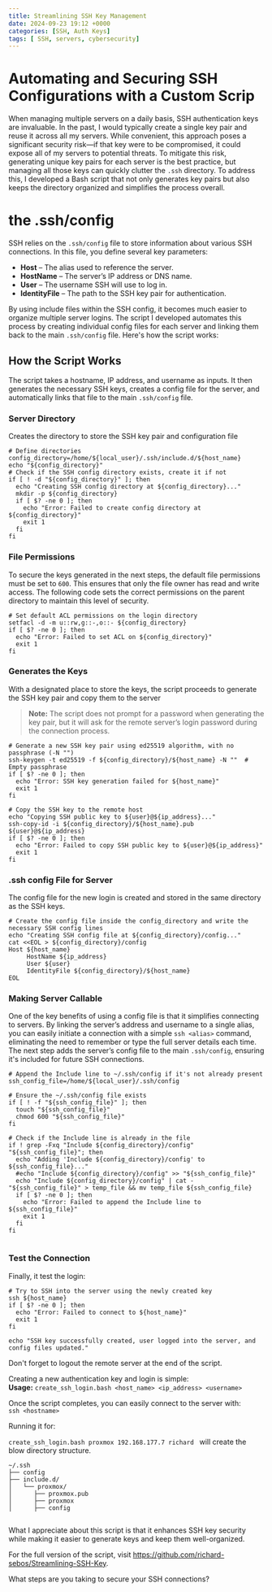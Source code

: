 ```yaml
---
title: Streamlining SSH Key Management
date: 2024-09-23 19:12 +0000
categories: [SSH, Auth Keys]
tags: [ SSH, servers, cybersecurity]
---
```


# Automating and Securing SSH Configurations with a Custom Scrip 

When managing multiple servers on a daily basis, SSH authentication keys are invaluable. In the past, I would typically create a single key pair and reuse it across all my servers. While convenient, this approach poses a significant security risk—if that key were to be compromised, it could expose all of my servers to potential threats. To mitigate this risk, generating unique key pairs for each server is the best practice, but managing all those keys can quickly clutter the `.ssh` directory. To address this, I developed a Bash script that not only generates key pairs but also keeps the directory organized and simplifies the process overall.

# the .ssh/config
SSH relies on the `.ssh/config` file to store information about various SSH connections. In this file, you define several key parameters:  
- **Host** – The alias used to reference the server.  
- **HostName** – The server’s IP address or DNS name.  
- **User** – The username SSH will use to log in.  
- **IdentityFile** – The path to the SSH key pair for authentication.

By using include files within the SSH config, it becomes much easier to organize multiple server logins. The script I developed automates this process by creating individual config files for each server and linking them back to the main `.ssh/config` file. Here's how the script works:

## How the Script Works
The script takes a hostname, IP address, and username as inputs. It then generates the necessary SSH keys, creates a config file for the server, and automatically links that file to the main `.ssh/config` file.

### Server Directory
Creates the directory to store the SSH key pair and configuration file

```
# Define directories
config_directory=/home/${local_user}/.ssh/include.d/${host_name}
echo "${config_directory}"
# Check if the SSH config directory exists, create it if not
if [ ! -d "${config_directory}" ]; then
  echo "Creating SSH config directory at ${config_directory}..."
  mkdir -p ${config_directory}
  if [ $? -ne 0 ]; then
    echo "Error: Failed to create config directory at ${config_directory}"
    exit 1
  fi
fi
```
### File Permissions
To secure the keys generated in the next steps, the default file permissions must be set to `600`. This ensures that only the file owner has read and write access. The following code sets the correct permissions on the parent directory to maintain this level of security.

```
# Set default ACL permissions on the login directory
setfacl -d -m u::rw,g::-,o::- ${config_directory}
if [ $? -ne 0 ]; then
  echo "Error: Failed to set ACL on ${config_directory}"
  exit 1
fi
```
### Generates the Keys

With a designated place to store the keys, the script proceeds to generate the SSH key pair and copy them to the server

> **Note:** The script does not prompt for a password when generating the key pair, but it will ask for the remote server’s login password during the connection process.

```
# Generate a new SSH key pair using ed25519 algorithm, with no passphrase (-N "")
ssh-keygen -t ed25519 -f ${config_directory}/${host_name} -N ""  # Empty passphrase
if [ $? -ne 0 ]; then
  echo "Error: SSH key generation failed for ${host_name}"
  exit 1
fi

# Copy the SSH key to the remote host
echo "Copying SSH public key to ${user}@${ip_address}..."
ssh-copy-id -i ${config_directory}/${host_name}.pub ${user}@${ip_address}
if [ $? -ne 0 ]; then
  echo "Error: Failed to copy SSH public key to ${user}@${ip_address}"
  exit 1
fi

```

### .ssh config File for Server

The config file for the new login is created and stored in the same directory as the SSH keys.

```
# Create the config file inside the config_directory and write the necessary SSH config lines
echo "Creating SSH config file at ${config_directory}/config..."
cat <<EOL > ${config_directory}/config
Host ${host_name}
     HostName ${ip_address}
     User ${user}
     IdentityFile ${config_directory}/${host_name}
EOL

```

### Making Server Callable

One of the key benefits of using a config file is that it simplifies connecting to servers. By linking the server’s address and username to a single alias, you can easily initiate a connection with a simple `ssh <alias>` command, eliminating the need to remember or type the full server details each time.
The next step adds the server’s config file to the main `.ssh/config`, ensuring it's included for future SSH connections.

```
# Append the Include line to ~/.ssh/config if it's not already present
ssh_config_file=/home/${local_user}/.ssh/config

# Ensure the ~/.ssh/config file exists
if [ ! -f "${ssh_config_file}" ]; then
  touch "${ssh_config_file}"
  chmod 600 "${ssh_config_file}"
fi

# Check if the Include line is already in the file
if ! grep -Fxq "Include ${config_directory}/config" "${ssh_config_file}"; then
  echo "Adding 'Include ${config_directory}/config' to ${ssh_config_file}..."
  #echo "Include ${config_directory}/config" >> "${ssh_config_file}"
  echo "Include ${config_directory}/config" | cat - "${ssh_config_file}" > temp_file && mv temp_file ${ssh_config_file}
  if [ $? -ne 0 ]; then
    echo "Error: Failed to append the Include line to ${ssh_config_file}"
    exit 1
  fi
fi


```

### Test the Connection
Finally, it test the login:

```
# Try to SSH into the server using the newly created key
ssh ${host_name}
if [ $? -ne 0 ]; then
  echo "Error: Failed to connect to ${host_name}"
  exit 1
fi

echo "SSH key successfully created, user logged into the server, and config files updated."

```

Don't forget to logout the remote server at the end of the script.

Creating a new authentication key and login is simple:  
**Usage:** `create_ssh_login.bash <host_name> <ip_address> <username>`

Once the script completes, you can easily connect to the server with:  
`ssh <hostname>`

Running it for:

 `create_ssh_login.bash proxmox 192.168.177.7 richard `
 will create the blow directory structure.
```
~/.ssh
├── config
├── include.d/
│   └── proxmox/
│      ├── proxmox.pub
│      ├── proxmox
│      ├── config


```

What I appreciate about this script is that it enhances SSH key security while making it easier to generate keys and keep them well-organized.

For the full version of the script, visit https://github.com/richard-sebos/Streamlining-SSH-Key.

What steps are you taking to secure your SSH connections?
